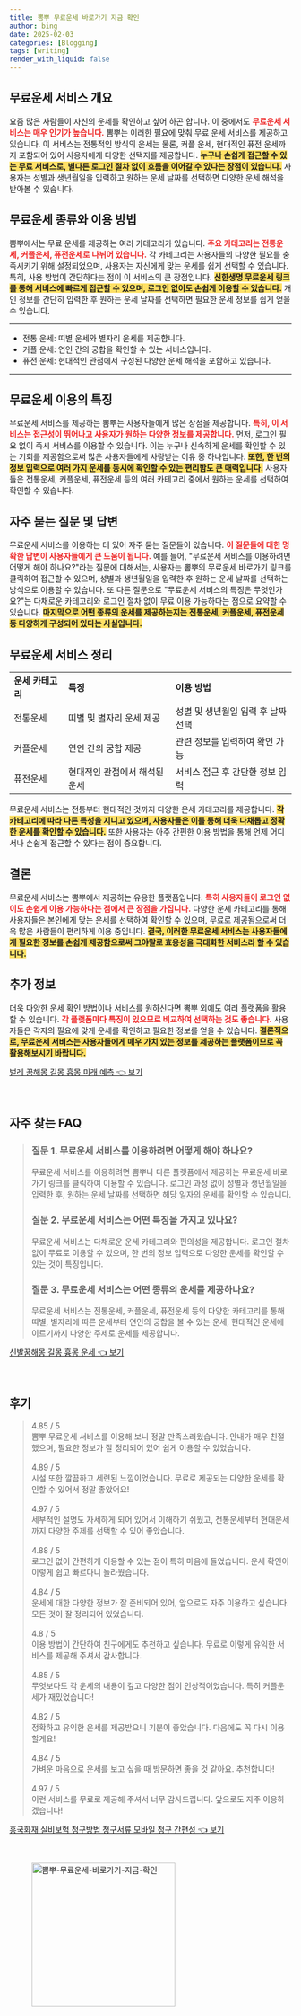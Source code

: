```yaml
---
title: 뽐뿌 무료운세 바로가기 지금 확인
author: bing
date: 2025-02-03
categories: [Blogging]
tags: [writing]
render_with_liquid: false
---
```



<h2 id='무료운세 서비스 개요'>무료운세 서비스 개요</h2>

<p>요즘 많은 사람들이 자신의 운세를 확인하고 싶어 하곤 합니다. 이 중에서도 <b><span style="color: #ee2323;">무료운세 서비스는 매우 인기가 높습니다.</span></b> 뽐뿌는 이러한 필요에 맞춰 무료 운세 서비스를 제공하고 있습니다. 이 서비스는 전통적인 방식의 운세는 물론, 커플 운세, 현대적인 퓨전 운세까지 포함되어 있어 사용자에게 다양한 선택지를 제공합니다. <b><span style="background-color: #ffe066;">누구나 손쉽게 접근할 수 있는 무료 서비스로, 별다른 로그인 절차 없이 흐름을 이어갈 수 있다는 장점이 있습니다.</span></b> 사용자는 성별과 생년월일을 입력하고 원하는 운세 날짜를 선택하면 다양한 운세 해석을 받아볼 수 있습니다.</p>

<h2 id='무료운세 종류와 이용 방법'>무료운세 종류와 이용 방법</h2>

<p>뽐뿌에서는 무료 운세를 제공하는 여러 카테고리가 있습니다. <b><span style="color: #ee2323;">주요 카테고리는 전통운세, 커플운세, 퓨전운세로 나뉘어 있습니다.</span></b> 각 카테고리는 사용자들의 다양한 필요를 충족시키기 위해 설정되었으며, 사용자는 자신에게 맞는 운세를 쉽게 선택할 수 있습니다. 특히, 사용 방법이 간단하다는 점이 이 서비스의 큰 장점입니다. <b><span style="background-color: #ffe066;">신한생명 무료운세 링크를 통해 서비스에 빠르게 접근할 수 있으며, 로그인 없이도 손쉽게 이용할 수 있습니다.</span></b> 개인 정보를 간단히 입력한 후 원하는 운세 날짜를 선택하면 필요한 운세 정보를 쉽게 얻을 수 있습니다.</p>

<hr />

<ul>
    <li>전통 운세: 띠별 운세와 별자리 운세를 제공합니다.</li>
    <li>커플 운세: 연인 간의 궁합을 확인할 수 있는 서비스입니다.</li>
    <li>퓨전 운세: 현대적인 관점에서 구성된 다양한 운세 해석을 포함하고 있습니다.</li>
</ul>

<hr />

<h2 id='무료운세 이용의 특징'>무료운세 이용의 특징</h2>

<p>무료운세 서비스를 제공하는 뽐뿌는 사용자들에게 많은 장점을 제공합니다. <b><span style="color: #ee2323;">특히, 이 서비스는 접근성이 뛰어나고 사용자가 원하는 다양한 정보를 제공합니다.</span></b> 먼저, 로그인 필요 없이 즉시 서비스를 이용할 수 있습니다. 이는 누구나 신속하게 운세를 확인할 수 있는 기회를 제공함으로써 많은 사용자들에게 사랑받는 이유 중 하나입니다. <b><span style="background-color: #ffe066;">또한, 한 번의 정보 입력으로 여러 가지 운세를 동시에 확인할 수 있는 편리함도 큰 매력입니다.</span></b> 사용자들은 전통운세, 커플운세, 퓨전운세 등의 여러 카테고리 중에서 원하는 운세를 선택하여 확인할 수 있습니다.</p>

<h2 id='자주 묻는 질문 및 답변'>자주 묻는 질문 및 답변</h2>

<p>무료운세 서비스를 이용하는 데 있어 자주 묻는 질문들이 있습니다. <b><span style="color: #ee2323;">이 질문들에 대한 명확한 답변이 사용자들에게 큰 도움이 됩니다.</span></b> 예를 들어, "무료운세 서비스를 이용하려면 어떻게 해야 하나요?"라는 질문에 대해서는, 사용자는 뽐뿌의 무료운세 바로가기 링크를 클릭하여 접근할 수 있으며, 성별과 생년월일을 입력한 후 원하는 운세 날짜를 선택하는 방식으로 이용할 수 있습니다. 또 다른 질문으로 "무료운세 서비스의 특징은 무엇인가요?"는 다채로운 카테고리와 로그인 절차 없이 무료 이용 가능하다는 점으로 요약할 수 있습니다. <b><span style="background-color: #ffe066;">마지막으로 어떤 종류의 운세를 제공하는지는 전통운세, 커플운세, 퓨전운세 등 다양하게 구성되어 있다는 사실입니다.</span></b></p>

<h2 id='무료운세 서비스 정리'>무료운세 서비스 정리</h2>

<table>
    <tr>
        <td><b>운세 카테고리</b></td>
        <td><b>특징</b></td>
        <td><b>이용 방법</b></td>
    </tr>
    <tr>
        <td>전통운세</td>
        <td>띠별 및 별자리 운세 제공</td>
        <td>성별 및 생년월일 입력 후 날짜 선택</td>
    </tr>
    <tr>
        <td>커플운세</td>
        <td>연인 간의 궁합 제공</td>
        <td>관련 정보를 입력하여 확인 가능</td>
    </tr>
    <tr>
        <td>퓨전운세</td>
        <td>현대적인 관점에서 해석된 운세</td>
        <td>서비스 접근 후 간단한 정보 입력</td>
    </tr>
</table>

<p>무료운세 서비스는 전통부터 현대적인 것까지 다양한 운세 카테고리를 제공합니다. <b><span style="background-color: #ffe066;">각 카테고리에 따라 다른 특성을 지니고 있으며, 사용자들은 이를 통해 더욱 다채롭고 정확한 운세를 확인할 수 있습니다.</span></b> 또한 사용자는 아주 간편한 이용 방법을 통해 언제 어디서나 손쉽게 접근할 수 있다는 점이 중요합니다.</p>

<h2 id='결론'>결론</h2>

<p>무료운세 서비스는 뽐뿌에서 제공하는 유용한 플랫폼입니다. <b><span style="color: #ee2323;">특히 사용자들이 로그인 없이도 손쉽게 이용 가능하다는 점에서 큰 장점을 가집니다.</span></b> 다양한 운세 카테고리를 통해 사용자들은 본인에게 맞는 운세를 선택하여 확인할 수 있으며, 무료로 제공됨으로써 더욱 많은 사람들이 편리하게 이용 중입니다. <b><span style="background-color: #ffe066;">결국, 이러한 무료운세 서비스는 사용자들에게 필요한 정보를 손쉽게 제공함으로써 그야말로 효용성을 극대화한 서비스라 할 수 있습니다.</span></b></p>

<h2 id='추가 정보'>추가 정보</h2>

<p>더욱 다양한 운세 확인 방법이나 서비스를 원하신다면 뽐뿌 외에도 여러 플랫폼을 활용할 수 있습니다. <b><span style="color: #ee2323;">각 플랫폼마다 특징이 있으므로 비교하여 선택하는 것도 좋습니다.</span></b> 사용자들은 각자의 필요에 맞게 운세를 확인하고 필요한 정보를 얻을 수 있습니다. <b><span style="background-color: #ffe066;">결론적으로, 무료운세 서비스는 사용자들에게 매우 가치 있는 정보를 제공하는 플랫폼이므로 꼭 활용해보시기 바랍니다.</span></b></p>


<p><a class="click-button" title="벌레 꿈해몽 길몽 흉몽 미래 예측" href="https://blackassets.github.io/posts/%EB%B2%8C%EB%A0%88-%EA%BF%88%ED%95%B4%EB%AA%BD-%EA%B8%B8%EB%AA%BD-%ED%9D%89%EB%AA%BD-%EB%AF%B8%EB%9E%98-%EC%98%88%EC%B8%A1/" rel="dofollow">벌레 꿈해몽 길몽 흉몽 미래 예측 👈 보기</a></p><br>
<h2 id='자주_찾는_FAQ'>자주 찾는 FAQ</h2>
<div itemscope="" itemtype="https://schema.org/FAQPage"> 
<blockquote> 
<div itemscope="" itemprop="mainEntity" itemtype="https://schema.org/Question"> 
<h3 itemprop="name">질문 1. 무료운세 서비스를 이용하려면 어떻게 해야 하나요?</h3> 
<div itemscope="" itemprop="acceptedAnswer" itemtype="https://schema.org/Answer"> 
<span itemprop="text"> 
<p>무료운세 서비스를 이용하려면 뽐뿌나 다른 플랫폼에서 제공하는 무료운세 바로가기 링크를 클릭하여 이용할 수 있습니다. 로그인 과정 없이 성별과 생년월일을 입력한 후, 원하는 운세 날짜를 선택하면 해당 일자의 운세를 확인할 수 있습니다.</p> 
</span> 
</div> 
</div> 

<div itemscope="" itemprop="mainEntity" itemtype="https://schema.org/Question"> 
<h3 itemprop="name">질문 2. 무료운세 서비스는 어떤 특징을 가지고 있나요?</h3> 
<div itemscope="" itemprop="acceptedAnswer" itemtype="https://schema.org/Answer"> 
<span itemprop="text"> 
<p>무료운세 서비스는 다채로운 운세 카테고리와 편의성을 제공합니다. 로그인 절차 없이 무료로 이용할 수 있으며, 한 번의 정보 입력으로 다양한 운세를 확인할 수 있는 것이 특징입니다.</p> 
</span> 
</div> 
</div> 

<div itemscope="" itemprop="mainEntity" itemtype="https://schema.org/Question"> 
<h3 itemprop="name">질문 3. 무료운세 서비스는 어떤 종류의 운세를 제공하나요?</h3> 
<div itemscope="" itemprop="acceptedAnswer" itemtype="https://schema.org/Answer"> 
<span itemprop="text"> 
<p>무료운세 서비스는 전통운세, 커플운세, 퓨전운세 등의 다양한 카테고리를 통해 띠별, 별자리에 따른 운세부터 연인의 궁합을 볼 수 있는 운세, 현대적인 운세에 이르기까지 다양한 주제로 운세를 제공합니다.</p> 
</span> 
</div> 
</div> 

</blockquote> 
</div>
<p><a class="click-button" title="신발꿈해몽 길몽 흉몽 운세" href="https://blackassets.github.io/posts/%EC%8B%A0%EB%B0%9C%EA%BF%88%ED%95%B4%EB%AA%BD-%EA%B8%B8%EB%AA%BD-%ED%9D%89%EB%AA%BD-%EC%9A%B4%EC%84%B8/" rel="dofollow">신발꿈해몽 길몽 흉몽 운세 👈 보기</a></p><br>
<h2 id='후기'>후기</h2>
<div itemscope itemtype="https://schema.org/Product">
  <blockquote>
  <div itemprop="review" itemscope itemtype="https://schema.org/Review">
      <div itemprop="reviewRating" itemscope itemtype="https://schema.org/Rating"> <span itemprop="ratingValue">4.85</span> / <span itemprop="bestRating">5</span> </div>
      <span itemprop="reviewBody">뽐뿌 무료운세 서비스를 이용해 보니 정말 만족스러웠습니다. 안내가 매우 친절했으며, 필요한 정보가 잘 정리되어 있어 쉽게 이용할 수 있었습니다.</span>
  </div>
  <br>
  <div itemprop="review" itemscope itemtype="https://schema.org/Review">
      <div itemprop="reviewRating" itemscope itemtype="https://schema.org/Rating"> <span itemprop="ratingValue">4.89</span> / <span itemprop="bestRating">5</span> </div>
      <span itemprop="reviewBody">시설 또한 깔끔하고 세련된 느낌이었습니다. 무료로 제공되는 다양한 운세를 확인할 수 있어서 정말 좋았어요!</span>
  </div>
  <br>
  <div itemprop="review" itemscope itemtype="https://schema.org/Review">
      <div itemprop="reviewRating" itemscope itemtype="https://schema.org/Rating"> <span itemprop="ratingValue">4.97</span> / <span itemprop="bestRating">5</span> </div>
      <span itemprop="reviewBody">세부적인 설명도 자세하게 되어 있어서 이해하기 쉬웠고, 전통운세부터 현대운세까지 다양한 주제를 선택할 수 있어 좋았습니다.</span>
  </div>
  <br>
  <div itemprop="review" itemscope itemtype="https://schema.org/Review">
      <div itemprop="reviewRating" itemscope itemtype="https://schema.org/Rating"> <span itemprop="ratingValue">4.88</span> / <span itemprop="bestRating">5</span> </div>
      <span itemprop="reviewBody">로그인 없이 간편하게 이용할 수 있는 점이 특히 마음에 들었습니다. 운세 확인이 이렇게 쉽고 빠르다니 놀라웠습니다.</span>
  </div>
  <br>
  <div itemprop="review" itemscope itemtype="https://schema.org/Review">
      <div itemprop="reviewRating" itemscope itemtype="https://schema.org/Rating"> <span itemprop="ratingValue">4.84</span> / <span itemprop="bestRating">5</span> </div>
      <span itemprop="reviewBody">운세에 대한 다양한 정보가 잘 준비되어 있어, 앞으로도 자주 이용하고 싶습니다. 모든 것이 잘 정리되어 있었습니다.</span>
  </div>
  <br>
  <div itemprop="review" itemscope itemtype="https://schema.org/Review">
      <div itemprop="reviewRating" itemscope itemtype="https://schema.org/Rating"> <span itemprop="ratingValue">4.8</span> / <span itemprop="bestRating">5</span> </div>
      <span itemprop="reviewBody">이용 방법이 간단하여 친구에게도 추천하고 싶습니다. 무료로 이렇게 유익한 서비스를 제공해 주셔서 감사합니다.</span>
  </div>
  <br>
  <div itemprop="review" itemscope itemtype="https://schema.org/Review">
      <div itemprop="reviewRating" itemscope itemtype="https://schema.org/Rating"> <span itemprop="ratingValue">4.85</span> / <span itemprop="bestRating">5</span> </div>
      <span itemprop="reviewBody">무엇보다도 각 운세의 내용이 깊고 다양한 점이 인상적이었습니다. 특히 커플운세가 재밌었습니다!</span>
  </div>
  <br>
  <div itemprop="review" itemscope itemtype="https://schema.org/Review">
      <div itemprop="reviewRating" itemscope itemtype="https://schema.org/Rating"> <span itemprop="ratingValue">4.82</span> / <span itemprop="bestRating">5</span> </div>
      <span itemprop="reviewBody">정확하고 유익한 운세를 제공받으니 기분이 좋았습니다. 다음에도 꼭 다시 이용할게요!</span>
  </div>
  <br>
  <div itemprop="review" itemscope itemtype="https://schema.org/Review">
      <div itemprop="reviewRating" itemscope itemtype="https://schema.org/Rating"> <span itemprop="ratingValue">4.84</span> / <span itemprop="bestRating">5</span> </div>
      <span itemprop="reviewBody">가벼운 마음으로 운세를 보고 싶을 때 방문하면 좋을 것 같아요. 추천합니다!</span>
  </div>
  <br>
  <div itemprop="review" itemscope itemtype="https://schema.org/Review">
      <div itemprop="reviewRating" itemscope itemtype="https://schema.org/Rating"> <span itemprop="ratingValue">4.97</span> / <span itemprop="bestRating">5</span> </div>
      <span itemprop="reviewBody">이런 서비스를 무료로 제공해 주셔서 너무 감사드립니다. 앞으로도 자주 이용하겠습니다!</span>
  </div>
  </blockquote>
</div>
<p><a class="click-button" title="흥국화재 실비보험 청구방법 청구서류 모바일 청구 간편성" href="https://blackassets.github.io/posts/%ED%9D%A5%EA%B5%AD%ED%99%94%EC%9E%AC-%EC%8B%A4%EB%B9%84%EB%B3%B4%ED%97%98-%EC%B2%AD%EA%B5%AC%EB%B0%A9%EB%B2%95-%EC%B2%AD%EA%B5%AC%EC%84%9C%EB%A5%98-%EB%AA%A8%EB%B0%94%EC%9D%BC-%EC%B2%AD%EA%B5%AC-%EA%B0%84%ED%8E%B8%EC%84%B1/" rel="dofollow">흥국화재 실비보험 청구방법 청구서류 모바일 청구 간편성 👈 보기</a></p><br>
<figure class="image"><img src="https://blackassets.github.io/assets/img/thumbnail/뽐뿌-무료운세-바로가기-지금-확인.webp" alt="뽐뿌-무료운세-바로가기-지금-확인" width="256" height="256"></figure>